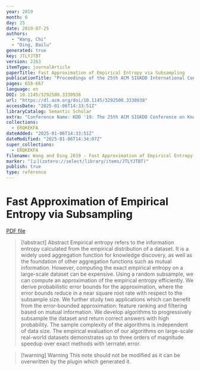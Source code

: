 ```yaml
---
year: 2019
month: 6
day: 25
date: 2019-07-25
authors:
  - "Wang, Chi"
  - "Ding, Bailu"
generated: true
key: JTLYJTBT
version: 2263
itemType: journalArticle
paperTitle: Fast Approximation of Empirical Entropy via Subsampling
publicationTitle: "Proceedings of the 25th ACM SIGKDD International Conference on Knowledge Discovery & Data Mining"
pages: 658-667
language: en
DOI: 10.1145/3292500.3330938
url: "https://dl.acm.org/doi/10.1145/3292500.3330938"
accessDate: "2025-01-06T14:33:51Z"
libraryCatalog: Semantic Scholar
extra: "Conference Name: KDD '19: The 25th ACM SIGKDD Conference on Knowledge Discovery and Data Mining ISBN: 9781450362016 Place: Anchorage AK USA Publisher: ACM"
collections:
  - ERQKEKFA
dateAdded: "2025-01-06T14:33:51Z"
dateModified: "2025-01-06T14:34:07Z"
super_collections:
  - ERQKEKFA
filename: Wang and Ding 2019 - Fast Approximation of Empirical Entropy via Subsampling.pdf
marker: "[🇿](zotero://select/library/items/JTLYJTBT)"
publish: true
type: reference
---
```

# Fast Approximation of Empirical Entropy via Subsampling

[PDF file](/Papers/PDFs/Wang%20and%20Ding%202019%20-%20Fast%20Approximation%20of%20Empirical%20Entropy%20via%20Subsampling.pdf)

> [!abstract] Abstract
> Empirical entropy refers to the information entropy calculated from the empirical distribution of a dataset. It is a widely used aggregation function for knowledge discovery, as well as the foundation of other aggregation functions such as mutual information. However, computing the exact empirical entropy on a large-scale dataset can be expensive. Using a random subsample, we can compute an approximation of the empirical entropy efficiently. We derive probabilistic error bounds for the approximation, where the error bounds reduce in a near square root rate with respect to the subsample size. We further study two applications which can benefit from the error-bounded approximation: feature ranking and filtering based on mutual information. We develop algorithms to progressively subsample the dataset and return correct answers with high probability. The sample complexity of the algorithms is independent of data size. The empirical evaluation of our algorithms on large-scale real-world datasets demonstrates up to three orders of magnitude speedup over exact methods with \errrate\ error.

>[!warning] Warning
> This note should not be modified as it can be overwritten by the plugin which generated it.

